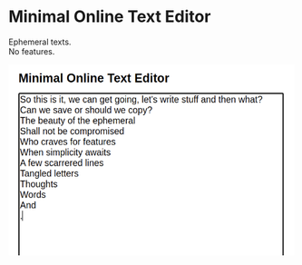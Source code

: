# Minimal Online Text Editor
Ephemeral texts.<br>
No features.

<img src="https://github.com/michaelkolesidis/minimal-online-text-editor/blob/main/minimal-screenshot.png">
